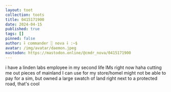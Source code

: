 ```yaml
---
layout: toot
collection: toots
title: 0415171900
date: 2024-04-15
published: true
tags: []
pinned: false
author: ⸸ commander ░ nova ⸸ :~$
avatar: /img/avatar/daemon.jpeg
mastodon: https://mastodon.online/@cmdr_nova/0415171900
---
```


i have a linden labs employee in my second life IMs right now haha cutting me out pieces of mainland I can use for my store/homeI might not be able to pay for a sim, but owned a large swatch of land right next to a protected road, that's cool
